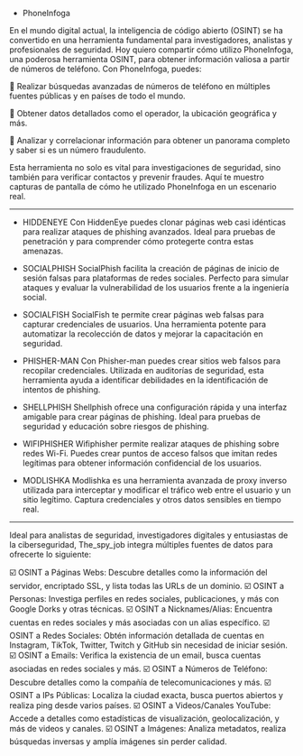 - PhoneInfoga

En el mundo digital actual, la inteligencia de código abierto (OSINT) se ha convertido en una herramienta fundamental para investigadores, analistas y profesionales de seguridad. Hoy quiero compartir cómo utilizo PhoneInfoga, una poderosa herramienta OSINT, para obtener información valiosa a partir de números de teléfono.
Con PhoneInfoga, puedes:

 🔹 Realizar búsquedas avanzadas de números de teléfono en múltiples fuentes públicas y en países de todo el mundo.

 🔹 Obtener datos detallados como el operador, la ubicación geográfica y más.

 🔹 Analizar y correlacionar información para obtener un panorama completo y saber si es un número fraudulento.


Esta herramienta no solo es vital para investigaciones de seguridad, sino también para verificar contactos y prevenir fraudes. Aquí te muestro capturas de pantalla de cómo he utilizado PhoneInfoga en un escenario real.

---------------------------------------------------------

- HIDDENEYE
Con HiddenEye puedes clonar páginas web casi idénticas para realizar ataques de phishing avanzados. Ideal para pruebas de penetración y para comprender cómo protegerte contra estas amenazas.

- SOCIALPHISH
SocialPhish facilita la creación de páginas de inicio de sesión falsas para plataformas de redes sociales. Perfecto para simular ataques y evaluar la vulnerabilidad de los usuarios frente a la ingeniería social.

- SOCIALFISH
SocialFish te permite crear páginas web falsas para capturar credenciales de usuarios. Una herramienta potente para automatizar la recolección de datos y mejorar la capacitación en seguridad.

- PHISHER-MAN
Con Phisher-man puedes crear sitios web falsos para recopilar credenciales. Utilizada en auditorías de seguridad, esta herramienta ayuda a identificar debilidades en la identificación de intentos de phishing.

- SHELLPHISH
Shellphish ofrece una configuración rápida y una interfaz amigable para crear páginas de phishing. Ideal para pruebas de seguridad y educación sobre riesgos de phishing.

- WIFIPHISHER
Wifiphisher permite realizar ataques de phishing sobre redes Wi-Fi. Puedes crear puntos de acceso falsos que imitan redes legítimas para obtener información confidencial de los usuarios.

- MODLISHKA
Modlishka es una herramienta avanzada de proxy inverso utilizada para interceptar y modificar el tráfico web entre el usuario y un sitio legítimo. Captura credenciales y otros datos sensibles en tiempo real.

---------------------------------------------------------

Ideal para analistas de seguridad, investigadores digitales y entusiastas de la ciberseguridad, The_spy_job integra múltiples fuentes de datos para ofrecerte lo siguiente:

☑️ OSINT a Páginas Webs: Descubre detalles como la información del servidor, encriptado SSL, y lista todas las URLs de un dominio.
☑️ OSINT a Personas: Investiga perfiles en redes sociales, publicaciones, y más con Google Dorks y otras técnicas.
☑️ OSINT a Nicknames/Alias: Encuentra cuentas en redes sociales y más asociadas con un alias específico.
☑️ OSINT a Redes Sociales: Obtén información detallada de cuentas en Instagram, TikTok, Twitter, Twitch y GitHub sin necesidad de iniciar sesión.
☑️ OSINT a Emails: Verifica la existencia de un email, busca cuentas asociadas en redes sociales y más.
☑️ OSINT a Números de Teléfono: Descubre detalles como la compañía de telecomunicaciones y más.
☑️ OSINT a IPs Públicas: Localiza la ciudad exacta, busca puertos abiertos y realiza ping desde varios países.
☑️ OSINT a Videos/Canales YouTube: Accede a detalles como estadísticas de visualización, geolocalización, y más de videos y canales.
☑️ OSINT a Imágenes: Analiza metadatos, realiza búsquedas inversas y amplía imágenes sin perder calidad.




